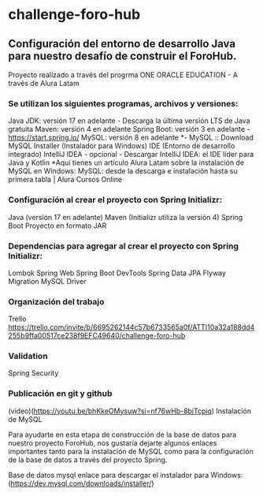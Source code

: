 # challenge-foro-hub
## Configuración del entorno de desarrollo Java para nuestro desafío de construir el ForoHub.
Proyecto realizado a través del progrma ONE ORACLE EDUCATION - A través de Alura Latam
### Se utilizan los siguientes programas, archivos y versiones:

Java JDK: versión 17 en adelante - Descarga la última versión LTS de Java gratuita
Maven: versión 4 en adelante
Spring Boot: versión 3 en adelante - https://start.spring.io/
MySQL: versión 8 en adelante *- MySQL :: Download MySQL Installer (Instalador para Windows)
IDE (Entorno de desarrollo integrado) IntelliJ IDEA - opcional - Descargar IntelliJ IDEA: el IDE líder para Java y Kotlin
*Aquí tienes un artículo Alura Latam sobre la instalación de MySQL en Windows: MySQL: desde la descarga e instalación hasta su primera tabla | Alura Cursos Online

### Configuración al crear el proyecto con Spring Initializr:

Java (versión 17 en adelante)
Maven (Initializr utiliza la versión 4)
Spring Boot
Proyecto en formato JAR

### Dependencias para agregar al crear el proyecto con Spring Initializr:

Lombok
Spring Web
Spring Boot DevTools
Spring Data JPA
Flyway Migration
MySQL Driver

### Organización del trabajo

Trello
https://trello.com/invite/b/6695262144c57b6733565a0f/ATTI10a32a188dd4255b9ffa00517ce238f9EFC49640/challenge-foro-hub

### Validation
Spring Security
### Publicación en git y github
(video)(https://youtu.be/bhKkeOMysuw?si=nf76wHb-8biTcpiq)
Instalación de MySQL

Para ayudarte en esta etapa de construcción de la base de datos para nuestro proyecto ForoHub, nos gustaría dejarte algunos enlaces importantes tanto para la instalación de MySQL como para la configuración de la base de datos a través del proyecto Spring.

Base de datos mysql enlace para descargar el instalador para Windows: (https://dev.mysql.com/downloads/installer/)

